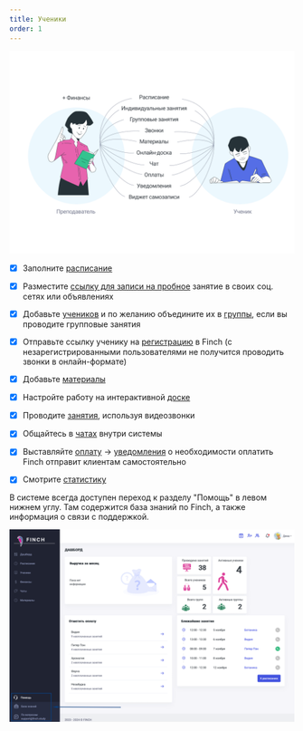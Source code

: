 ```yaml
---
title: Ученики
order: 1
---
```


![](<../.gitbook/assets/image (22).png>)

* [x] Заполните [расписание](./../zanyatiya-i-videozvonki/raspisanie)

* [x] Разместите [ссылку для записи на пробное](./ssylka-zapis-na-probnoe) занятие в своих соц. сетях или объявлениях

* [x] Добавьте [учеников](./../ucheniki-i-gruppy/ucheniki) и по желанию объедините их в [группы](./../ucheniki-i-gruppy/gruppy), если вы проводите групповые занятия

* [x] Отправьте ссылку ученику на [регистрацию]() в Finch (с незарегистрированными пользователями не получится проводить звонки в онлайн-формате)

* [x] Добавьте [материалы](./../materialy/_index)

* [x] Настройте работу на интерактивной [доске](./../zanyatiya-i-videozvonki/provedenie-zanyatii-v-onlain-formate/ispolzovanie-interaktivnoi-doski)

* [x] Проводите [занятия](./../podrobnee-obo-vsekh-obnovleniyakh/redizain-rasshirennoi-stranicy-zanyatiya), используя видеозвонки

* [x] Общайтесь в [чатах](./../uvedomleniya-i-chaty/chaty) внутри системы

* [x] Выставляйте [оплату](./../ucheniki-i-gruppy/stoimost-zanyatii-vystavlenie-oplaty) -> [уведомления](./../uvedomleniya-i-chaty/uvedomleniya-2) о необходимости оплатить Finch отправит клиентам самостоятельно

* [x] Смотрите [статистику](./../statistika/finansy)

В системе всегда доступен переход к разделу "Помощь" в левом нижнем углу. Там содержится база знаний по Finch, а также информация о связи с поддержкой.

![](<../.gitbook/assets/image (120).png>)